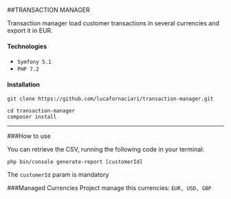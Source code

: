 ##TRANSACTION MANAGER

Transaction manager load customer transactions in several currencies and export it in EUR.
#### Technologies
- `Symfony 5.1` 
- `PHP 7.2`

#### Installation
```
git clone https://github.com/lucafornaciari/transaction-manager.git
```
```
cd transaction-manager
composer install
```
---

###How to use

You can retrieve the CSV, running the following code in your terminal:
```
php bin/console generate-report [customerId]
```
The `customerId` param is mandatory

###Managed Currencies
Project manage this currencies:
`EUR, USD, GBP`